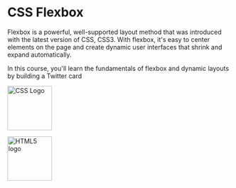 ﻿# CSS Flexbox

Flexbox is a powerful, well-supported layout
method that was introduced with the latest
version of CSS, CSS3. With flexbox, it's
easy to center elements on the page and
create dynamic user interfaces that
shrink and expand automatically.

In this course, you'll learn the
fundamentals of flexbox and dynamic
layouts by building a Twitter card

<img
  src="https://upload.wikimedia.org/wikipedia/commons/3/3d/CSS.3.svg"
  alt="CSS Logo"
  width="100"
  height="100"
/>

<a href="https://html.spec.whatwg.org/" target="_blank">
  <img
    src="https://upload.wikimedia.org/wikipedia/commons/6/61/HTML5_logo_and_wordmark.svg"
    alt="HTML5 logo"
    width="100"
    height="100"
  />
</a>


